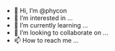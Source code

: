 - 👋 Hi, I’m @phycon
- 👀 I’m interested in ...
- 🌱 I’m currently learning ...
- 💞️ I’m looking to collaborate on ...
- 📫 How to reach me ...

<!---
phycon/phycon is a ✨ special ✨ repository because its `README.md` (this file) appears on your GitHub profile.
You can click the Preview link to take a look at your changes.
--->
